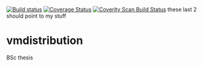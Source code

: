 [![Build status](https://travis-ci.org/cvswarrior/vmdistribution.svg?branch=master)](https://travis-ci.org/cvswarrior/vmdistribution)
[![Coverage Status](https://coveralls.io/repos/iluwatar/java-design-patterns/badge.svg?branch=master)](https://coveralls.io/r/iluwatar/java-design-patterns?branch=master)
[![Coverity Scan Build Status](https://scan.coverity.com/projects/5634/badge.svg)](https://scan.coverity.com/projects/5634)
these last 2 should point to my stuff

# vmdistribution
BSc thesis


